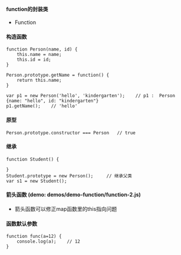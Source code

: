 #### function的封装类
* Function
#### 构造函数
```
function Person(name, id) {
    this.name = name;
    this.id = id;
}

Person.prototype.getName = function() {
    return this.name;
}

var p1 = new Person('hello', 'kindergarten');    // p1 :  Person {name: "hello", id: "kindergarten"}
p1.getName();    // 'hello'

```
#### 原型
```
Person.prototype.constructor === Person   // true

```
#### 继承
```
function Student() {

}
Student.prototype = new Person();     // 继承父类
var s1 = new Student();
```
#### 箭头函数  (demo: demos/demo-function/function-2.js)
* 箭头函数可以修正map函数里的this指向问题
#### 函数默认参数
```
function func(a=12) {
	console.log(a);    // 12
}
```